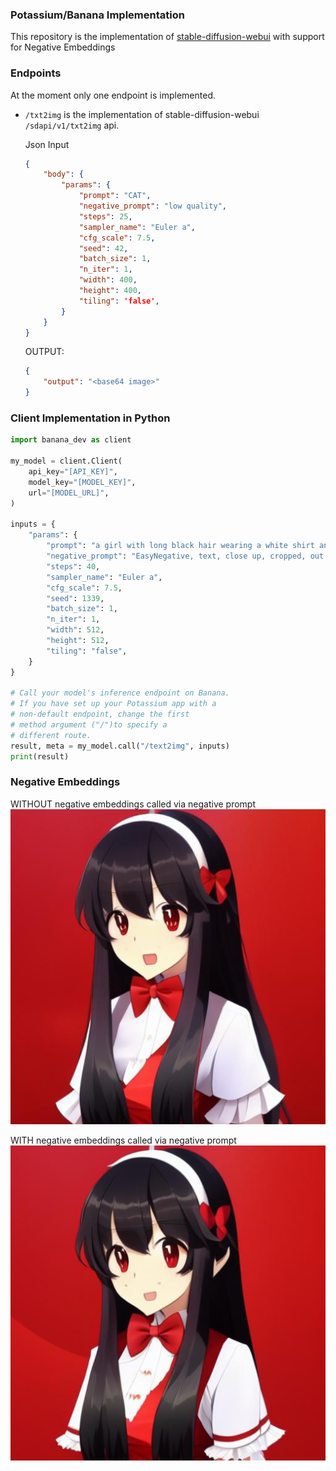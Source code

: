 ### Potassium/Banana Implementation

This repository is the implementation of [stable-diffusion-webui](!https://github.com/AUTOMATIC1111/stable-diffusion-webui/blob/v1.3.1/modules/api/api.py) with support for Negative Embeddings

### Endpoints

At the moment only one endpoint is implemented.

- `/txt2img` is the implementation of stable-diffusion-webui `/sdapi/v1/txt2img` api.

  Json Input

  ```JSON
  {
      "body": {
          "params": {
              "prompt": "CAT",
              "negative_prompt": "low quality",
              "steps": 25,
              "sampler_name": "Euler a",
              "cfg_scale": 7.5,
              "seed": 42,
              "batch_size": 1,
              "n_iter": 1,
              "width": 400,
              "height": 400,
              "tiling": 'false',
          }
      }
  }
  ```

  OUTPUT:

  ```JSON
  {
      "output": "<base64 image>"
  }
  ```

### Client Implementation in Python

```Python
import banana_dev as client

my_model = client.Client(
    api_key="[API_KEY]",
    model_key="[MODEL_KEY]",
    url="[MODEL_URL]",
)

inputs = {
    "params": {
        "prompt": "a girl with long black hair wearing a white shirt and red bow tie, a character portrait, by Muqi, reddit post, sadness look, black hair in braids, dark hallway, red uniform, concerned, visual novel sprite, extremely long forehead, 3 pm, cute scene, wearing tight shirt, female protagonist, red rain, full shot photo",
        "negative_prompt": "EasyNegative, text, close up, cropped, out of frame, worst quality, artifacts, ugly, duplicate, morbid, mutilated, extra fingers, mutated hands, poorly drawn hands, poorly drawn face",
        "steps": 40,
        "sampler_name": "Euler a",
        "cfg_scale": 7.5,
        "seed": 1339,
        "batch_size": 1,
        "n_iter": 1,
        "width": 512,
        "height": 512,
        "tiling": "false",
    }
}

# Call your model's inference endpoint on Banana.
# If you have set up your Potassium app with a
# non-default endpoint, change the first
# method argument ("/")to specify a
# different route.
result, meta = my_model.call("/text2img", inputs)
print(result)
```

### Negative Embeddings

WITHOUT negative embeddings called via negative prompt
![alt text](outputNoNE.jpg)

WITH negative embeddings called via negative prompt
![alt text](outputWithNE.jpg)
